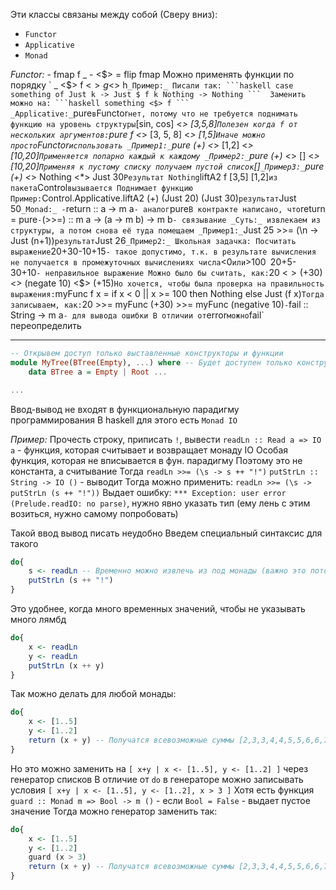 Эти классы связаны между собой (Сверу вниз):
- `Functor`
- `Applicative`
- `Monad`

_Functor:_
	- fmap f _
	- <$> = flip fmap
		Можно применять функции по порядку
		` _ <$> f <$> g <$> h`
		_Пример:_
		Писали так:
		```haskell
		case something of
			Just k -> Just $ f k
			Nothing -> Nothing
		``` 
		Заменить можно на:
		```haskell
		something <$> f
		```
_Applicative:_
	`pure` в `Functor` нет, потому что не требуется поднимать функцию на уровень структуры
	`[sin, cos] <*> [3,5,8]`
	Полезен когда f от нескольких аргументов:
	`pure f <*> [3, 5, 8] <*> [1,5]`
	Иначе можно просто `Functor` использовать
	_Пример1:_
		`pure (+) <*> [1,2] <*> [10,20]`
		Применяется попарно каждый к каждому
	_Пример2:_
		`pure (+) <*> [] <*> [10,20]`
		Применяя к пустому списку получаем пустой список `[]`
	_Пример3:_
		`pure (+) <*> Nothing <*> Just 30`
		Результат Nothing
	`liftA2 f [3,5] [1,2]` из пакета `Control` вызывается
	Поднимает функцию
	Пример:
	`Control.Applicative.liftA2 (+) (Just 20) (Just 30)` результат `Just 50`
_Monad:_
	- `return :: a -> m a` - аналог `pure`
		В контракте написано, что `return = pure`
	- `(>>=) :: m a -> (a -> m b) -> m b` - связывание
		_Суть:_ извлекаем из структуры, а потом снова её туда помещаем
		_Пример1:_
		`Just 25 >>= (\n -> Just (n+1))` результат `Just 26`
		_Пример2:_
		Школьная задачка: Посчитать выражение
		`20+30-10+15` - такое допустимо, т.к. в результате вычисления не получается в промежуточных вычислениях числа `<0` или `>100`
		`20+5-30+10` - неправильное выражение
		Можно было бы считать, как:
		`20 <$> (+30) <$> (negate 10) <$> (+15)`
		Но хочется, чтобы была проверка на правильность выражения:
		`myFunc f x = if x < 0 || x >= 100 then Nothing else Just (f x)`
		Тогда записываем, как:
		`20 >>= myFunc (+30) >>= myFunc (negative 10)`
	- `fail :: String -> m a` - для вывода ошибки
		В отличии от `error` можно `fail` переопределить

---

```haskell
-- Открывем доступ только выставленные конструкторы и функции
module MyTree(BTree(Empty), ...) where -- Будет доступен только конструктор Empty
	data BTree a = Empty | Root ...

...
```
Ввод-вывод не входят в функциональную парадигму программирования
В haskell для этого есть `Monad IO`

_Пример:_ Прочесть строку, приписать `!`, вывести
`readLn :: Read a => IO a` - функция, которая считывает и возвращает монаду IO
Особая функция, которая не вписывается в фун. парадигму
Поэтому это не константа, а считывание
Тогда `readLn >>= (\s -> s ++ "!")`
`putStrLn :: String -> IO ()` - выводит
Тогда можно применить: `readLn >>= (\s -> putStrLn (s ++ "!"))`
Выдает ошибку: `*** Exception: user error (Prelude.readIO: no parse)`, нужно явно указать тип (ему лень с этим возиться, нужно самому попробовать)

Такой ввод вывод писать неудобно
Введем специальный синтаксис для такого
```haskell
do{
	s <- readLn -- Временно можно извлечь из под монады (важно это потом заключить в монаду)
	putStrLn (s ++ "!")
}
```
Это удобнее, когда много временных значений, чтобы не указывать много лямбд
```haskell
do{
	x <- readLn
	y <- readLn
	putStrLn (x ++ y)
}
```
Так можно делать для любой монады:
```haskell
do{
	x <- [1..5] 
	y <- [1..2]
	return (x + y) -- Получатся всевозможные суммы [2,3,3,4,4,5,5,6,6,7]
}
```
Но это можно заменить на `[ x+y | x <- [1..5], y <- [1..2] ]` через генератор списков
В отличие от `do` в генераторе можно записывать условия `[ x+y | x <- [1..5], y <- [1..2], x > 3 ]`
Хотя есть функция `guard :: Monad m => Bool -> m ()` - если `Bool = False` - выдает пустое значение
Тогда можно генератор заменить так:
```haskell
do{
	x <- [1..5] 
	y <- [1..2]
	guard (x > 3)
	return (x + y) -- Получатся всевозможные суммы [2,3,3,4,4,5,5,6,6,7]
}
```